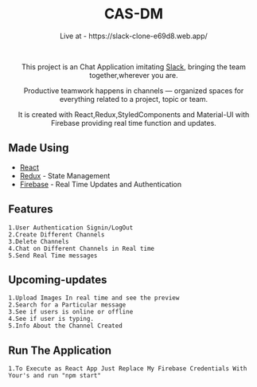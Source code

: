 <h1 align="center">CAS-DM</h1>

<p align="center">Live at - https://slack-clone-e69d8.web.app/</p>
<br/>
<p align="center"> This project is an Chat Application imitating <a href="https://slack.com">Slack</a>, bringing the team together,wherever you are.  </p>
<p align="center">Productive teamwork happens in channels — organized spaces for everything related to a project, topic or team.</p>
<p align="center">It is created with React,Redux,StyledComponents and Material-UI with Firebase providing real time function and updates.</p>

## Made Using

- [React](https://github.com/facebook/react)
- [Redux](https://github.com/reduxjs/redux) - State Management
- [Firebase](https://github.com/firebase/firebase-functions) - Real Time Updates and Authentication


## Features

    1.User Authentication Signin/LogOut
    2.Create Different Channels
    3.Delete Channels
    4.Chat on Different Channels in Real time
    5.Send Real Time messages
    
## Upcoming-updates
     
    1.Upload Images In real time and see the preview
    2.Search for a Particular message
    3.See if users is online or offline
    4.See if user is typing.
    5.Info About the Channel Created

## Run The Application

    1.To Execute as React App Just Replace My Firebase Credentials With Your's and run "npm start"
  
